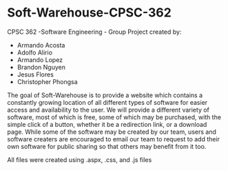# Soft-Warehouse-CPSC-362

CPSC 362 -Software Engineering - Group Project created by:
- Armando Acosta
- Adolfo Alirio
- Armando Lopez
- Brandon Nguyen
- Jesus Flores
- Christopher Phongsa

The goal of Soft-Warehouse is to provide a website which contains a constantly growing location of all different types of software
for easier access and availability to the user. We will provide a different variety of software, most of which is free, some
of which may be purchased, with the simple click of a button, whether it be a redirection link, or a download page. While some of the
software may be created by our team, users and software creaters are encouraged to email our team to request to
add their own software for public sharing so that others may benefit from it too.

All files were created using .aspx, .css, and .js files


